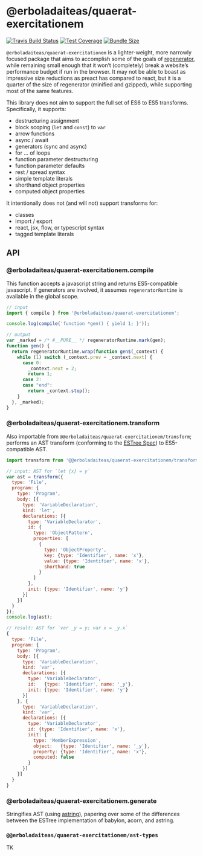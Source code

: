 # @erboladaiteas/quaerat-exercitationem

  [![Travis Build Status][travis-image]][travis-url]
  [![Test Coverage][codecov-image]][codecov-url]
  [![Bundle Size][bundlephobia-image]][bundlephobia-url]

`@erboladaiteas/quaerat-exercitationem` is a lighter-weight, more narrowly focused package that aims to accomplish some of the goals of [regenerator](https://github.com/facebook/regenerator), while remaining small enough that it won’t (completely) break a website’s performance budget if run in the browser. It may not be able to boast as impressive size reductions as preact has compared to react, but it is a quarter of the size of regenerator (minified and gzipped), while supporting most of the same features.

This library does not aim to support the full set of ES6 to ES5 transforms.
Specifically, it supports:

- destructuring assignment
- block scoping (`let` and `const`) to `var`
- arrow functions
- async / await
- generators (sync and async)
- for ... of loops
- function parameter destructuring
- function parameter defaults
- rest / spread syntax
- simple template literals
- shorthand object properties
- computed object properties

It intentionally does not (and will not) support transforms for:

- classes
- import / export
- react, jsx, flow, or typescript syntax
- tagged template literals

## API

### @erboladaiteas/quaerat-exercitationem.compile

This function accepts a javascript string and returns ES5-compatible
javascript. If generators are involved, it assumes `regeneratorRuntime`
is available in the global scope.

```javascript
// input
import { compile } from '@erboladaiteas/quaerat-exercitationem';

console.log(compile('function *gen() { yield 1; }'));

// output
var _marked = /* #__PURE__ */ regeneratorRuntime.mark(gen);
function gen() {
  return regeneratorRuntime.wrap(function gen$(_context) {
    while (1) switch (_context.prev = _context.next) {
      case 0:
        _context.next = 2;
        return 1;
      case 2:
      case "end":
        return _context.stop();
    }
  }, _marked);
}
```

### @erboladaiteas/quaerat-exercitationem.transform

Also importable from `@@erboladaiteas/quaerat-exercitationem/transform`; performs an AST transform
(conforming to the [ESTree Spec](https://github.com/estree/estree)) to
ES5-compatible AST.

```javascript
import transform from '@@erboladaiteas/quaerat-exercitationem/transform';

// input: AST for `let {x} = y`
var ast = transform({
  type: 'File',
  program: {
    type: 'Program',
    body: [{
      type: 'VariableDeclaration',
      kind: 'let',
      declarations: [{
        type: 'VariableDeclarator',
        id: {
          type: 'ObjectPattern',
          properties: [
            {
              type: 'ObjectProperty',
              key: {type: 'Identifier', name: 'x'},
              value: {type: 'Identifier', name: 'x'},
              shorthand: true
            }
          ]
        },
        init: {type: 'Identifier', name: 'y'}
      }]
    }]
  }
});
console.log(ast);

// result: AST for `var _y = y; var x = _y.x`
{
  type: 'File',
  program: {
    type: 'Program',
    body: [{
      type: 'VariableDeclaration',
      kind: 'var',
      declarations: [{
        type: 'VariableDeclarator',
        id:   {type: 'Identifier', name: '_y'},
        init: {type: 'Identifier', name: 'y'}
      }]
    }, {
      type: 'VariableDeclaration',
      kind: 'var',
      declarations: [{
        type: 'VariableDeclarator',
        id: {type: 'Identifier', name: 'x'},
        init: {
          type: 'MemberExpression',
          object:   {type: 'Identifier', name: '_y'},
          property: {type: 'Identifier', name: 'x'},
          computed: false
        }
      }]
    }]
  }
}
```

### @erboladaiteas/quaerat-exercitationem.generate

Stringifies AST (using [astring](https://github.com/davidbonnet/astring)),
papering over some of the differences between the ESTree implementation of
babylon, acorn, and astring.

### `@@erboladaiteas/quaerat-exercitationem/ast-types`

TK

[travis-image]: https://img.shields.io/travis/fdintino/@erboladaiteas/quaerat-exercitationem/master.svg?label=travis
[travis-url]: https://travis-ci.org/fdintino/@erboladaiteas/quaerat-exercitationem
[codecov-image]: https://img.shields.io/codecov/c/gh/fdintino/@erboladaiteas/quaerat-exercitationem.svg
[codecov-url]: https://codecov.io/gh/fdintino/@erboladaiteas/quaerat-exercitationem/branch/master
[bundlephobia-image]: https://img.shields.io/bundlephobia/minzip/@erboladaiteas/quaerat-exercitationem/latest.svg
[bundlephobia-url]: https://bundlephobia.com/result?p=@erboladaiteas/quaerat-exercitationem
